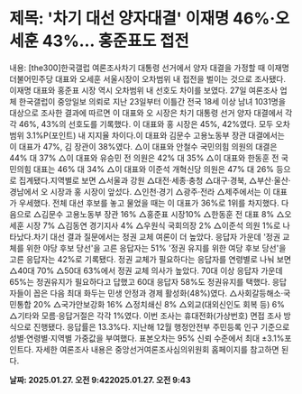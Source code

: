 # **제목: '차기 대선 양자대결' 이재명 46%·오세훈 43%… 홍준표도 접전**

  내용: [the300]한국갤럽 여론조사차기 대통령 선거에서 양자 대결을 가정할 때 이재명 더불어민주당 대표와 오세훈 서울시장이 오차범위 내 접전을 벌이는 것으로 조사됐다. 이재명 대표와 홍준표 시장 역시 오차범위 내 선호도 차이를 보였다. 27일 여론조사 업체 한국갤럽이 중앙일보 의뢰로 지난 23일부터 이틀간 전국 18세 이상 남녀 1031명을 대상으로 조사한 결과에 따르면 이 대표와 오 시장은 차기 대통령 선거 양자 대결에서 각각 46%, 43%의 선호도를 기록했다. 이 대표와 홍 시장은 45%, 42%였다.  모두 오차범위 3.1%P(포인트) 내 지지율 차이다.이 대표와 김문수 고용노동부 장관 대결에서는 이 대표가 47%, 김 장관이 38%였다. △이 대표와 안철수 국민의힘 의원의 대결은 44% 대  37% △이 대표와 유승민 전 의원은 42% 대 35% △이 대표와 한동훈 전 국민의힘 대표는 46% 대 34% △이 대표와 이준석 개혁신당 의원은 47% 대 26% 등으로 집계됐다.지역별로 보면 △서울과 강원 △대전·세종·충청 △대구·경북, △부산·울산·경남에서 오 시장과 홍 시장이 앞섰다. △인천·경기 △광주·전라 △제주에서는 이 대표가 우세했다. 전체 대선 후보를 놓고 물었을 때는 이 대표가 36%로 1위를 차지했다. 다음으로 △김문수 고용노동부 장관 16% △홍준표 시장10% △한동훈 전 대표 8% △오세훈 시장 7% △김동연 경기지사 4% △우원식 국회의장 2% △이준석 의원 1%로 나타났다.차기 대선 결과 질문에서는 정권 교체 여론이 더 높았다. 응답자 가운데 '정권 교체를 위한 야당 후보 당선'을 고른 응답자는  51% '정권 유지를 위한 여당 후보 당선'을 고른 응답자는 42%로 기록됐다. 정권 교체가 필요하다는 응답자를 연령별로 나눠 보면 △40대 70% △50대 63%에서 정권 교체 의사가 높았다. 70대 이상 응답자 가운데 65%는 정권유지가 필요하다고 답했고 60대 응답자 58%도 정권유지를 택했다. 응답자들이 꼽은 다음 최대 화두는 민생 안정과 경제 활성화(48%)였다. △사회갈등해소·국민통합 20% △국가안보강화 16% △정치쇄신 8% △외교(대외신인도 회복 등) 6% △기타와 모름·응답거절은 각각 1%였다. 이번 조사는 휴대전화(가상번호) 면접 조사 방식으로 진행됐다. 응답률은 13.3%다. 지난해 12월 행정안전부 주민등록 인구 기준으로 성별·연령별·지역별 가중값을 부여했다. 표본오차는 95% 신뢰 수준에서 최대 ±3.1%포인트다. 자세한 여론조사 내용은 중앙선거여론조사심의위원회 홈페이지를 참고하면 된다.

  **날짜: 2025.01.27. 오전 9:422025.01.27. 오전 9:43**